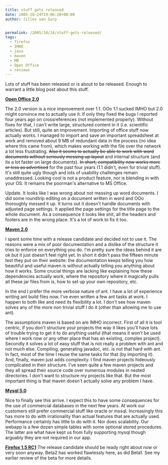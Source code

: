 ```yaml
---
title: stuff gets released
date: 2005-10-24T19:06:20+00:00
author: Jilles van Gurp


permalink: /2005/10/24/stuff-gets-released/
tags:
  - firefox
  - IMHO
  - java
  - maven
  - MB
  - Open Office
  - reviews
---
```

Lots of stuff has been released or is about to be released. Enough to warrant a little blog post about this stuff.

**[Open Office 2.0](http://www.openoffice.org/)**

The 2.0 version is a nice improvement over 1.1. OOo 1.1 sucked IMHO but 2.0 might convince me to actually use it. If only they fixed the bugs I reported four years ago on crossreferences (not implemented properly). Without fixes for that, I can't write large, structured content in it (i.e. scientific articles). But still, quite an improvement. Importing of office stuff now actually works. I managed to import and save an important spreadsheet at work and removed about 9 MB of redundant data in the process (no idea where this came from), which makes working with the file over the network a lot less frustrating. ~~Also it seems to actually be able to work with word documents without seriously messing up layout~~ and internal structure (and its a lot faster on large documents). ~~In short, compatibility now works more or less as advertised~~ for the past four years (1.1 didn't, even for trivial stuff). It's still quite ugly though and lots of usability challenges remain unaddressed. Looking cool is not a product feature, nor is blending in with your OS. It remains the poorman's alternative to MS Office.

Update. It looks like I was wrong about not messing up word documents. I did some roundtrip editing on a document written in word and OOo thoroughly messed it up. It turns out it doesn't handle documents with adjusted page settings. It applied the page settings for the title  page to the whole document. As a consequence it looks like shit, all the headers and footers are in the wrong place. It's a lot of work to fix it too. 

**[Maven 2.0](http://maven.apache.org/)**

I spent some time with a release candidate and decided not to use it. The reasons were a mix of poor documentation and a dislike of the structure it tries to enforce on everything you do. I'm pretty sure the ideas behind it are ok but it just doesn't feel right yet. In short it didn't pass the fifteen minute test they put on their website: the documentation keeps telling you how beautiful and useful maven is without actually telling you anything about how it works. Some crucial things are lacking like explaining how these dependencies actually work, where the repository where it magically pulls all these jar files from is, how to set up your own repository, etc.

In the end I prefer the more verbose nature of ant. I have a lot of experience writing ant build files now. I've even written a few ant tasks at work. I happen to both like and need its flexibility a lot. I don't see how maven solves any of the more non trivial stuff I do it (other than allowing me to use ant). 

The assumptions maven is based on are IMHO incorrect. First of all it is tool centric, if you don't structure your projects the way it likes you'll have lots of trouble trying to get it to do anything useful (that means it won't be used where I work now or any other place that has an existing, complex project). Secondly it solves a lot of easy stuff that is not really a problem with ant and not much else. Compiling, generating javadoc, etc. is not that hard with ant. In fact, most of the time I reuse the same tasks for that (by importing it). And, finally, maven just adds complexity. I find maven projects hideously complicated in their structure. I've seen quite a few maven projects and they all spread their source code over numerous modules in nested directories. I don't want to structure my projects like that. But the most important thing is that maven doesn't actually solve any problem I have.

**[Mysql 5.0](http://www.mysql.com)**

Nice to finally see this arrive. I expect this to have some consequences for the use of commercial databases in the next few years. At work our customers still prefer commercial stuff like oracle or mssql. Increasingly this has more to do with irrationality than actual features that are actually used. Performance certainly has little to do with it. Nor does scalability. Our webapp is a few dozen simple tables with some optional stored procedures. The latter are what have kept us from fully supporting mysql though arguably they are not required in our app. 

**[Firefox 1.5 RC1](http://mozilla.org)**
The release candidate should be ready right about now or very soon anyway. Beta2 has worked flawlessly here, as did Beta1. See my earlier review of the beta for more details.

